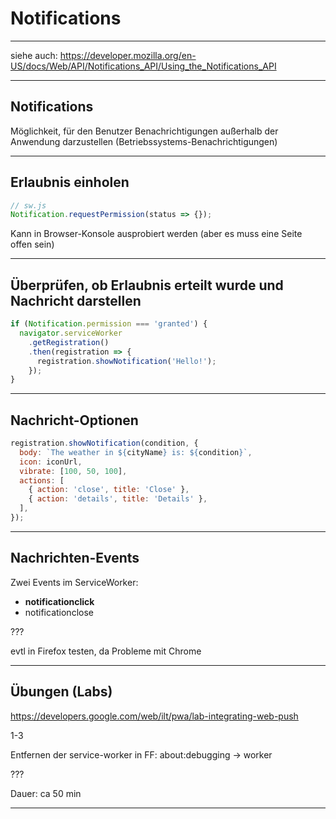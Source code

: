 # Notifications

---

siehe auch: https://developer.mozilla.org/en-US/docs/Web/API/Notifications_API/Using_the_Notifications_API

---

## Notifications

Möglichkeit, für den Benutzer Benachrichtigungen außerhalb der Anwendung darzustellen (Betriebssystems-Benachrichtigungen)

---

## Erlaubnis einholen

```js
// sw.js
Notification.requestPermission(status => {});
```

Kann in Browser-Konsole ausprobiert werden (aber es muss eine Seite offen sein)

---

## Überprüfen, ob Erlaubnis erteilt wurde und Nachricht darstellen

```js
if (Notification.permission === 'granted') {
  navigator.serviceWorker
    .getRegistration()
    .then(registration => {
      registration.showNotification('Hello!');
    });
}
```

---

## Nachricht-Optionen

```js
registration.showNotification(condition, {
  body: `The weather in ${cityName} is: ${condition}`,
  icon: iconUrl,
  vibrate: [100, 50, 100],
  actions: [
    { action: 'close', title: 'Close' },
    { action: 'details', title: 'Details' },
  ],
});
```

---

## Nachrichten-Events

Zwei Events im ServiceWorker:

- **notificationclick**
- notificationclose

???

evtl in Firefox testen, da Probleme mit Chrome

---

<!--
# Kommunikation zurück zum Browser-Fenster

eher komplex, da es verschiedene Fenster zu einem Service-Worker geben kann

-->

## Übungen (Labs)

https://developers.google.com/web/ilt/pwa/lab-integrating-web-push

1-3

Entfernen der service-worker in FF: about:debugging -> worker

???

Dauer: ca 50 min

---
